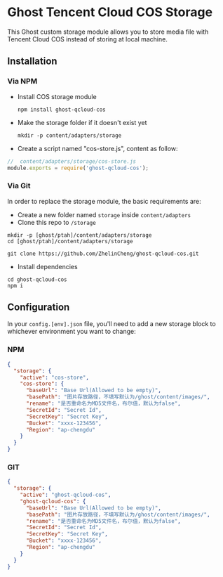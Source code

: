 # Ghost Tencent Cloud COS Storage
This Ghost custom storage module allows you to store media file with Tencent Cloud COS instead of storing at local machine.

## Installation

### Via NPM

- Install COS storage module

  ```
  npm install ghost-qcloud-cos
  ```
  
- Make the storage folder if it doesn't exist yet

  ```
  mkdir -p content/adapters/storage
  ```
  
 - Create a script named "cos-store.js", content as follow:
 
 ```javascript
//  content/adapters/storage/cos-store.js
module.exports = require('ghost-qcloud-cos');
 ```

### Via Git
In order to replace the storage module, the basic requirements are:

- Create a new folder named `storage` inside `content/adapters`
- Clone this repo to `/storage`
```
mkdir -p [ghost/ptah]/content/adapters/storage
cd [ghost/ptah]/content/adapters/storage

git clone https://github.com/ZhelinCheng/ghost-qcloud-cos.git
```
- Install dependencies
```
cd ghost-qcloud-cos
npm i
```

## Configuration

In your `config.[env].json` file, you'll need to add a new storage block to whichever environment you want to change:

### NPM
```json
{
  "storage": {
    "active": "cos-store",
    "cos-store": {
      "baseUrl": "Base Url(Allowed to be empty)",
      "basePath": "图片存放路径，不填写默认为/ghost/content/images/",
      "rename": "是否重命名为MD5文件名，布尔值，默认为false",
      "SecretId": "Secret Id",
      "SecretKey": "Secret Key",
      "Bucket": "xxxx-123456",
      "Region": "ap-chengdu"
    }
  }
}
```

### GIT
```json
{
  "storage": {
    "active": "ghost-qcloud-cos",
    "ghost-qcloud-cos": {
      "baseUrl": "Base Url(Allowed to be empty)",
      "basePath": "图片存放路径，不填写默认为/ghost/content/images/",
      "rename": "是否重命名为MD5文件名，布尔值，默认为false",
      "SecretId": "Secret Id",
      "SecretKey": "Secret Key",
      "Bucket": "xxxx-123456",
      "Region": "ap-chengdu"
    }
  }
}
```
